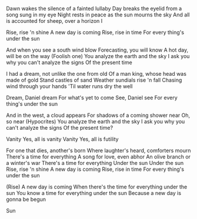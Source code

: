 
Dawn wakes the silence of a fainted lullaby
Day breaks the eyelid from a song sung in my eye
Night rests in peace as the sun mourns the sky
And all is accounted for sheep, over a horizon I

Rise, rise 'n shine
A new day is coming
Rise, rise in time
For every thing's under the sun

And when you see a south wind blow
Forecasting, you will know
A hot day, will be on the way
(Foolish one)
You analyze the earth and the sky
I ask you why you can't analyze the signs
Of the present time

I had a dream, not unlike the one from old
Of a man king, whose head was made of gold
Stand castles of sand
Weather sundials rise 'n fall
Chasing wind through your hands
'Til water runs dry the well

Dream, Daniel dream
For what's yet to come
See, Daniel see
For every thing's under the sun

And in the west, a cloud appears
For shadows of a coming shower near
Oh, so near
(Hypocrites)
You analyze the earth and the sky
I ask you why you can't analyze the signs
Of the present time?

Vanity
Yes, all is vanity
Vanity
Yes, all is futility

For one that dies, another's born
Where laughter's heard, comforters mourn
There's a time for everything
A song for love, even abhor
An olive branch or a winter's war
There's a time for everything
Under the sun
Under the sun
Rise, rise 'n shine
A new day is coming
Rise, rise in time
For every thing's under the sun

(Rise) A new day is coming
When there's the time for everything under the sun
You know a time for everything under the sun
Because a new day is gonna be begun

Sun 

